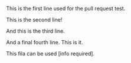 This is the first line used for the pull request test.

This is the second line!

And this is the third line.

And a final fourth line. This is it.

This fila can be used [info required].
